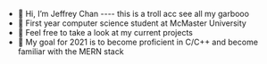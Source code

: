 - 👋 Hi, I’m Jeffrey Chan ---- this is a troll acc see all my garbooo
- 👀 First year computer science student at McMaster University
- 🌱 Feel free to take a look at my current projects
- 💞️ My goal for 2021 is to become proficient in C/C++ and become familiar with the MERN stack

<!---
KaiKitJeffreyChan/KaiKitJeffreyChan is a ✨ special ✨ repository because its `README.md` (this file) appears on your GitHub profile.
You can click the Preview link to take a look at your changes.
--->
